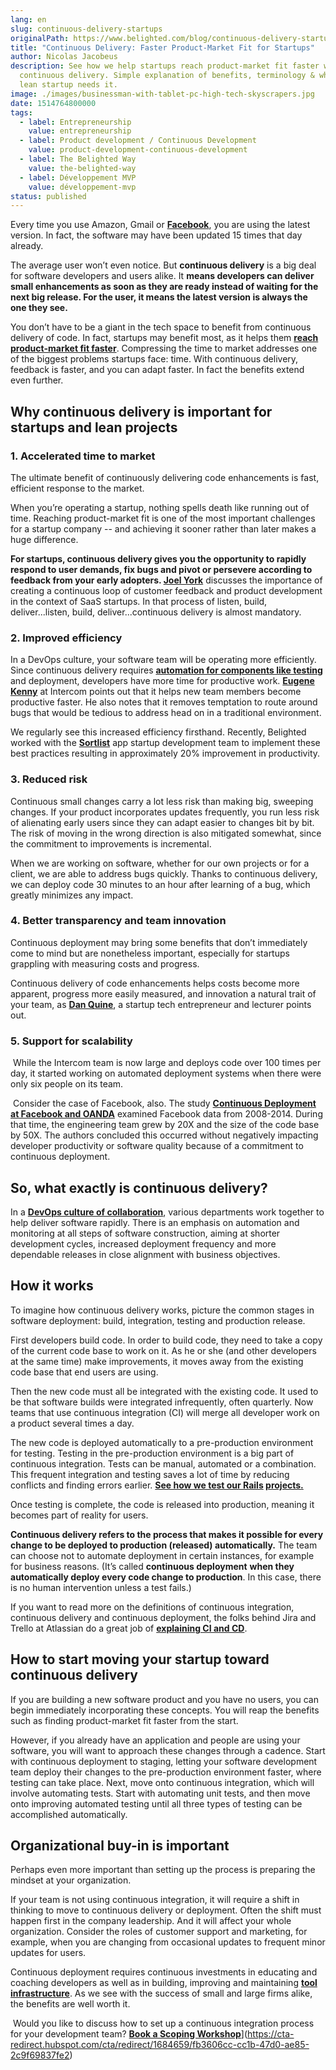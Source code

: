 ```yaml
---
lang: en
slug: continuous-delivery-startups
originalPath: https://www.belighted.com/blog/continuous-delivery-startups
title: "Continuous Delivery: Faster Product-Market Fit for Startups"
author: Nicolas Jacobeus
description: See how we help startups reach product-market fit faster with
  continuous delivery. Simple explanation of benefits, terminology & why your
  lean startup needs it.
image: ./images/businessman-with-tablet-pc-high-tech-skyscrapers.jpg
date: 1514764800000
tags:
  - label: Entrepreneurship
    value: entrepreneurship
  - label: Product development / Continuous Development
    value: product-development-continuous-development
  - label: The Belighted Way
    value: the-belighted-way
  - label: Développement MVP
    value: développement-mvp
status: published
---
```

Every time you use Amazon, Gmail or **[Facebook](https://code.facebook.com/posts/270314900139291/rapid-release-at-massive-scale/)**, you are using the latest version. In fact, the software may have been updated 15 times that day already. 

The average user won’t even notice. But **continuous delivery** is a big deal for software developers and users alike. It **means developers can deliver small enhancements as soon as they are ready instead of waiting for the next big release. For the user, it means the latest version is always the one they see.**

You don’t have to be a giant in the tech space to benefit from continuous delivery of code. In fact, startups may benefit most, as it helps them **[reach product-market fit faster](https://www.belighted.com/blog/continuous-delivery-startups)**. Compressing the time to market addresses one of the biggest problems startups face: time. With continuous delivery, feedback is faster, and you can adapt faster. In fact the benefits extend even further.

**Why continuous delivery is important for startups and lean projects**
-----------------------------------------------------------------------

### **1\. Accelerated time to market**

The ultimate benefit of continuously delivering code enhancements is fast, efficient response to the market.

When you’re operating a startup, nothing spells death like running out of time. Reaching product-market fit is one of the most important challenges for a startup company -- and achieving it sooner rather than later makes a huge difference.

**For startups, continuous delivery gives you the opportunity to rapidly respond to user demands, fix bugs and pivot or persevere according to feedback from your early adopters. [Joel York](https://chaotic-flow.com/finding-saas-product-market-fit/)** discusses the importance of creating a continuous loop of customer feedback and product development in the context of SaaS startups. In that process of listen, build, deliver...listen, build, deliver...continuous delivery is almost mandatory.

### **2\. Improved efficiency** 

In a DevOps culture, your software team will be operating more efficiently. Since continuous delivery requires **[automation for components like testing](https://www.belighted.com/blog/software-testing-basics-types-when-to-automate)** and deployment, developers have more time for productive work. **[Eugene Kenny](https://blog.intercom.com/why-continuous-deployment-just-keeps-on-giving/)** at Intercom points out that it helps new team members become productive faster. He also notes that it removes temptation to route around bugs that would be tedious to address head on in a traditional environment.

We regularly see this increased efficiency firsthand. Recently, Belighted worked with the **[Sortlist](/case-studies/sortlist-improves-web-app-quality-and-team-productivity-by-20-with-belighted)** app startup development team to implement these best practices resulting in approximately 20% improvement in productivity.

### **3\. Reduced risk**

Continuous small changes carry a lot less risk than making big, sweeping changes. If your product incorporates updates frequently, you run less risk of alienating early users since they can adapt easier to changes bit by bit. The risk of moving in the wrong direction is also mitigated somewhat, since the commitment to improvements is incremental.

When we are working on software, whether for our own projects or for a client, we are able to address bugs quickly. Thanks to continuous delivery, we can deploy code 30 minutes to an hour after learning of a bug, which greatly minimizes any impact.

### **4\. Better transparency and team innovation**

Continuous deployment may bring some benefits that don’t immediately come to mind but are nonetheless important, especially for startups grappling with measuring costs and progress.

Continuous delivery of code enhancements helps costs become more apparent, progress more easily measured, and innovation a natural trait of your team, as **[Dan Quine](https://medium.com/continuous-delivery/why-continuous-deployment-matters-to-business-6a79b5602145)**, a startup tech entrepreneur and lecturer points out.

### **5\. Support for scalability**

 While the Intercom team is now large and deploys code over 100 times per day, it started working on automated deployment systems when there were only six people on its team.

 Consider the case of Facebook, also. The study **[Continuous Deployment at Facebook and OANDA](https://research.fb.com/wp-content/uploads/2017/01/paper_icse-savor-2016.pdf?)** examined Facebook data from 2008-2014. During that time, the engineering team grew by 20X and the size of the code base by 50X. The authors concluded this occurred without negatively impacting developer productivity or software quality because of a commitment to continuous deployment.

**So, what exactly is continuous delivery?**
--------------------------------------------

In a **[DevOps culture of collaboration](https://en.wikipedia.org/wiki/Continuous_delivery)**, various departments work together to help deliver software rapidly. There is an emphasis on automation and monitoring at all steps of software construction, aiming at shorter development cycles, increased deployment frequency and more dependable releases in close alignment with business objectives.

**How it works**
----------------

To imagine how continuous delivery works, picture the common stages in software deployment: build, integration, testing and production release.

First developers build code. In order to build code, they need to take a copy of the current code base to work on it. As he or she (and other developers at the same time) make improvements, it moves away from the existing code base that end users are using.

Then the new code must all be integrated with the existing code. It used to be that software builds were integrated infrequently, often quarterly. Now teams that use continuous integration (CI) will merge all developer work on a product several times a day.

The new code is deployed automatically to a pre-production environment for testing. Testing in the pre-production environment is a big part of continuous integration. Tests can be manual, automated or a combination. This frequent integration and testing saves a lot of time by reducing conflicts and finding errors earlier. **[See how we test our Rails](https://www.belighted.com/blog/how-we-test-our-rails-projects-1-3) [projects](https://www.belighted.com/blog/how-we-test-our-rails-projects-1-3)[.](https://www.belighted.com/blog/how-we-test-our-rails-projects-1-3)**

Once testing is complete, the code is released into production, meaning it becomes part of reality for users.

**Continuous delivery refers to the process that makes it possible for every change to be deployed to production (released) automatically.** The team can choose not to automate deployment in certain instances, for example for business reasons. (It’s called **continuous deployment** **when they automatically deploy every code change to production**. In this case, there is no human intervention unless a test fails.) 

If you want to read more on the definitions of continuous integration, continuous delivery and continuous deployment, the folks behind Jira and Trello at Atlassian do a great job of **[explaining CI and CD](https://www.atlassian.com/continuous-delivery/ci-vs-ci-vs-cd)**. 

**How to start moving your startup toward continuous delivery**
---------------------------------------------------------------

If you are building a new software product and you have no users, you can begin immediately incorporating these concepts. You will reap the benefits such as finding product-market fit faster from the start. 

However, if you already have an application and people are using your software, you will want to approach these changes through a cadence. Start with continuous deployment to staging, letting your software development team deploy their changes to the pre-production environment faster, where testing can take place. Next, move onto continuous integration, which will involve automating tests. Start with automating unit tests, and then move onto improving automated testing until all three types of testing can be accomplished automatically.

**Organizational buy-in is important**
--------------------------------------

Perhaps even more important than setting up the process is preparing the mindset at your organization.

If your team is not using continuous integration, it will require a shift in thinking to move to continuous delivery or deployment. Often the shift must happen first in the company leadership. And it will affect your whole organization. Consider the roles of customer support and marketing, for example, when you are changing from occasional updates to frequent minor updates for users.

Continuous deployment requires continuous investments in educating and coaching developers as well as in building, improving and maintaining **[tool infrastructure](/blog/technology-stack)**. As we see with the success of small and large firms alike, the benefits are well worth it.

 Would you like to discuss how to set up a continuous integration process for your development team? [**Book a Scoping Workshop**](/content/images/legacy/e-4hDUGU8jBzbj2GmAvFW.png)](https://cta-redirect.hubspot.com/cta/redirect/1684659/fb3606cc-cc1b-47d0-ae85-2c9f69837fe2)